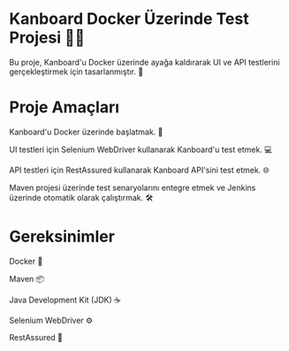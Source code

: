 # Kanboard Docker Üzerinde Test Projesi 📌📌

Bu proje, Kanboard'u Docker üzerinde ayağa kaldırarak UI ve API testlerini gerçekleştirmek için tasarlanmıştır. 🚀

# Proje Amaçları

Kanboard'u Docker üzerinde başlatmak. 🐳

UI testleri için Selenium WebDriver kullanarak Kanboard'u test etmek. 💻

API testleri için RestAssured kullanarak Kanboard API'sini test etmek. 🌐

Maven projesi üzerinde test senaryolarını entegre etmek ve Jenkins üzerinde otomatik olarak çalıştırmak. 🛠️

# Gereksinimler

Docker 🐋

Maven 📦

Java Development Kit (JDK) ☕

Selenium WebDriver ⚙️

RestAssured 🌟